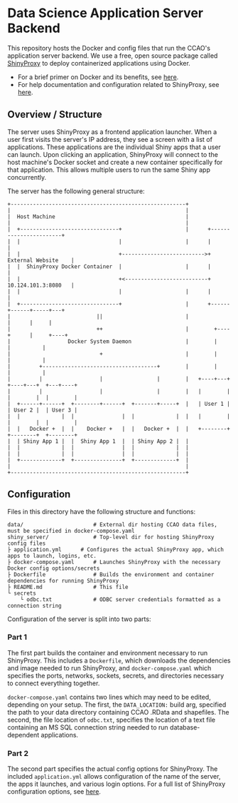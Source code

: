 
# Data Science Application Server Backend

This repository hosts the Docker and config files that run the CCAO's application server backend. We use a free, open source package called [ShinyProxy](https://www.shinyproxy.io/) to deploy containerized applications using Docker. 

- For a brief primer on Docker and its benefits, see [here](https://medium.com/@kelvin_sp/docker-introduction-what-you-need-to-know-to-start-creating-containers-8ffaf064930a).
- For help documentation and configuration related to ShinyProxy, see [here](https://www.shinyproxy.io/getting-started/).

## Overview / Structure

The server uses ShinyProxy as a frontend application launcher. When a user first visits the server's IP address, they see a screen with a list of applications. These applications are the individual Shiny apps that a user can launch. Upon clicking an application, ShinyProxy will connect to the host machine's Docker socket and create a new container specifically for that application. This allows multiple users to run the same Shiny app concurrently.

The server has the following general structure:

```
+-------------------------------------------------------+
|                                                       |
|  Host Machine                                         |
|                                                       |
|  +-------------------------------+                    |      +-----------------------+
|  |                               |                    |      |                       |
|  |                               +-------------------------->+   External Website    |
|  |  ShinyProxy Docker Container  |                    |      |                       |
|  |                               +<--------------------------+   10.124.101.3:8080   |
|  |                               |                    |      |                       |
|  +-------------------------------+                    |      +------+------+-----+---+
|                           ||                          |             |      |     |
|                           ++                          |        +----+      |     +----+
|                  Docker System Daemon                 |        |           |          |
|                            +                          |        |           |          |
|         +------------------------------------+        |        |           |          |
|         |                  |                 |        |   +----+---+  +----+---+  +---+----+
|         |                  |                 |        |   |        |  |        |  |        |
|  +------+------+  +--------+------+  +-------+-----+  |   | User 1 |  | User 2 |  | User 3 |
|  |             |  |               |  |             |  |   |        |  |        |  |        |
|  |   Docker +  |  |    Docker +   |  |   Docker +  |  |   +--------+  +--------+  +--------+
|  | Shiny App 1 |  |  Shiny App 1  |  | Shiny App 2 |  |
|  |             |  |               |  |             |  |
|  |             |  |               |  |             |  |
|  +-------------+  +---------------+  +-------------+  |
|                                                       |
+-------------------------------------------------------+
```

## Configuration

Files in this directory have the following structure and functions:

```
data/                      # External dir hosting CCAO data files, must be specified in docker-compose.yaml
shiny_server/              # Top-level dir for hosting ShinyProxy config files
├ application.yml 	   # Configures the actual ShinyProxy app, which apps to launch, logins, etc.
├ docker-compose.yaml  	   # Launches ShinyProxy with the necessary Docker config options/secrets	
├ Dockerfile               # Builds the environment and container dependencies for running ShinyProxy
├ README.md                # This file
└ secrets
    └ odbc.txt             # ODBC server credentials formatted as a connection string
```

Configuration of the server is split into two parts:

### Part 1

The first part builds the container and environment necessary to run ShinyProxy. This includes a `Dockerfile`, which downloads the dependencies and image needed to run ShinyProxy, and `docker-compose.yaml` which specifies the ports, networks, sockets, secrets, and directories necessary to connect everything together.

`docker-compose.yaml` contains two lines which may need to be edited, depending on your setup. The first, the `DATA_LOCATION:` build arg, specified the path to your data directory containing CCAO .RData and shapefiles. The second, the file location of `odbc.txt`, specifies the location of a text file containing an MS SQL connection string needed to run database-dependent applications.

### Part 2

The second part specifies the actual config options for ShinyProxy. The included `application.yml` allows configuration of the name of the server, the apps it launches, and various login options. For a full list of ShinyProxy configuration options, see [here](https://www.shinyproxy.io/configuration/). 


